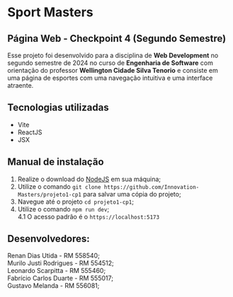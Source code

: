 # Sport Masters

## Página Web - Checkpoint 4 (Segundo Semestre)

Esse projeto foi desenvolvido para a disciplina de **Web Development** no segundo semestre de 2024 no curso de **Engenharia de Software** com orientação do professor **Wellington Cidade Silva Tenorio** e consiste em uma página de esportes com uma navegação intuitiva e uma interface atraente.

## Tecnologias utilizadas

- Vite
- ReactJS
- JSX

## Manual de instalação

1. Realize o download do [NodeJS](https://nodejs.org/) em sua máquina;
2. Utilize o comando `git clone https://github.com/Innovation-Masters/projeto1-cp1` para salvar uma cópia do projeto;
3. Navegue até o projeto `cd projeto1-cp1`;
4. Utilize o comando `npm run dev`; <br>
4.1 O acesso padrão é o `https://localhost:5173`

## Desenvolvedores:

Renan Dias Utida - RM 558540; <br>
Murilo Justi Rodrigues - RM 554512; <br>
Leonardo Scarpitta - RM 555460; <br>
Fabrício Carlos Duarte - RM 555017; <br>
Gustavo Melanda - RM 556081;
